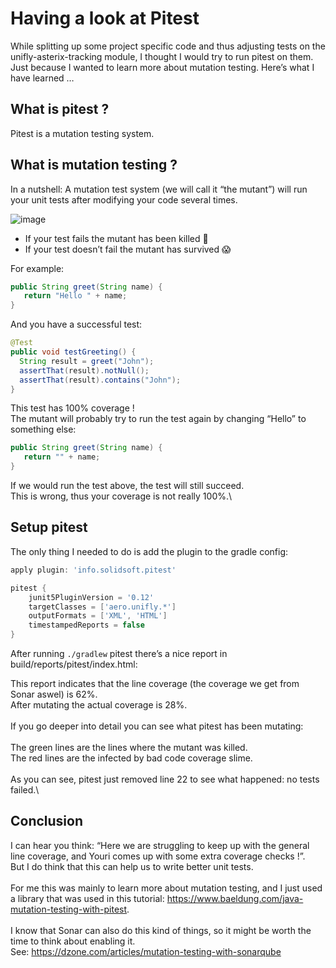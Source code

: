 # Having a look at Pitest

While splitting up some project specific code and thus adjusting tests on the unifly-asterix-tracking module, I thought I would try to run pitest on them. 
\
Just because I wanted to learn more about mutation testing.
Here’s what I have learned …

## What is pitest ?
Pitest is a mutation testing system.

## What is mutation testing ?
In a nutshell: 
A mutation test system (we will call it “the mutant”) will run your unit tests after modifying your code several times.

![image](https://user-images.githubusercontent.com/422499/195443308-2fde9ca4-8cc0-4903-9e12-bebea6d56461.png)

- If your test fails the mutant has been killed :tada: 
- If your test doesn’t fail the mutant has survived :scream: 

For example:
```java
public String greet(String name) {
   return "Hello " + name;
}
```

And you have a successful test:

```java
@Test
public void testGreeting() {
  String result = greet("John");
  assertThat(result).notNull();
  assertThat(result).contains("John");
}
```

This test has 100% coverage ! \
The mutant will probably try to run the test again by changing “Hello” to something else:
```java
public String greet(String name) {
   return "" + name;
}
```

If we would run the test above, the test will still succeed.\
This is wrong, thus your coverage is not really 100%.\

## Setup pitest
The only thing I needed to do is add the plugin to the gradle config:

```gradle
apply plugin: 'info.solidsoft.pitest'

pitest {
    junit5PluginVersion = '0.12'
    targetClasses = ['aero.unifly.*']
    outputFormats = ['XML', 'HTML']
    timestampedReports = false
}
```
After running `./gradlew` pitest there’s a nice report in build/reports/pitest/index.html:

This report indicates that the line coverage (the coverage we get from Sonar aswel) is 62%.\
After mutating the actual coverage is 28%.\
\
If you go deeper into detail you can see what pitest has been mutating:\
\
The green lines are the lines where the mutant was killed.\
The red lines are the infected by bad code coverage slime.\
\
As you can see, pitest just removed line 22 to see what happened: no tests failed.\

## Conclusion
I can hear you think: “Here we are struggling to keep up with the general line coverage, and Youri comes up with some extra coverage checks !”.\
But I do think that this can help us to write better unit tests.\
\
For me this was mainly to learn more about mutation testing, and I just used a library that was used in this tutorial: https://www.baeldung.com/java-mutation-testing-with-pitest. \
\
I know that Sonar can also do this kind of things, so it might be worth the time to think about enabling it.\
See: https://dzone.com/articles/mutation-testing-with-sonarqube
